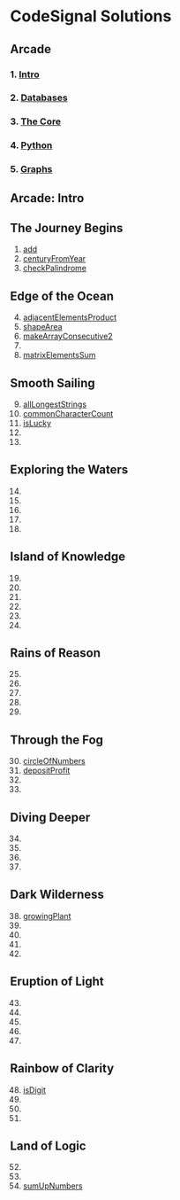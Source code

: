 # CodeSignal Solutions

## Arcade
### 1. [Intro](#Arcade-Intro)
### 2. [Databases](#Arcade-Intro)
### 3. [The Core](#Arcade-Intro)
### 4. [Python](#Arcade-Intro)
### 5. [Graphs](#Arcade-Intro)

## Arcade: Intro
## The Journey Begins
1. [add](https://github.com/ekaterinakuzmina/CodeSignal-solutions/blob/master/Arcade/Intro/1.add.py)
2. [centuryFromYear](https://github.com/ekaterinakuzmina/CodeSignal-solutions/blob/master/Arcade/Intro/2.centuryFromYear.py)
3. [checkPalindrome](https://github.com/ekaterinakuzmina/CodeSignal-solutions/blob/master/Arcade/Intro/3.checkPalindrome.py)
## Edge of the Ocean
4. [adjacentElementsProduct](https://github.com/ekaterinakuzmina/CodeSignal-solutions/blob/master/Arcade/Intro/4.adjacentElementsProduct.py)
5. [shapeArea](https://github.com/ekaterinakuzmina/CodeSignal-solutions/blob/master/Arcade/Intro/5.shapeArea.py)
6. [makeArrayConsecutive2](https://github.com/ekaterinakuzmina/CodeSignal-solutions/blob/master/Arcade/Intro/6.makeArrayConsecutive2.py)
7. 
8. [matrixElementsSum](https://github.com/ekaterinakuzmina/CodeSignal-solutions/blob/master/Arcade/Intro/8.matrixElementsSum.py)
## Smooth Sailing
9. [allLongestStrings](https://github.com/ekaterinakuzmina/CodeSignal-solutions/blob/master/Arcade/Intro/9.allLongestStrings.py)
10. [commonCharacterCount](https://github.com/ekaterinakuzmina/CodeSignal-solutions/blob/master/Arcade/Intro/10.commonCharacterCount.py)
11. [isLucky](https://github.com/ekaterinakuzmina/CodeSignal-solutions/blob/master/Arcade/Intro/11.isLucky.py)
12.
13. 
## Exploring the Waters
14.
15. 
16. 
17. 
18. 
## Island of Knowledge
19. 
20. 
21. 
22. 
23. 
24. 
## Rains of Reason
25. 
26. 
27. 
28. 
29. 
## Through the Fog
30. [circleOfNumbers](https://github.com/ekaterinakuzmina/CodeSignal-solutions/blob/master/Arcade/Intro/30.circleOfNumbers.py)
31. [depositProfit](https://github.com/ekaterinakuzmina/CodeSignal-solutions/blob/master/Arcade/Intro/31.depositProfit.py)
32. 
33. 
## Diving Deeper
34. 
35. 
36. 
37. 
## Dark Wilderness
38. [growingPlant](https://github.com/ekaterinakuzmina/CodeSignal-solutions/blob/master/Arcade/Intro/growingPlant.py)
39. 
40. 
41. 
42. 
## Eruption of Light
43. 
44. 
45. 
46. 
47. 
## Rainbow of Clarity
48. [isDigit](https://github.com/ekaterinakuzmina/CodeSignal-solutions/blob/master/Arcade/Intro/48.isDigit.py)
49. 
50. 
51.
## Land of Logic
52. 
53. 
54. [sumUpNumbers](https://github.com/ekaterinakuzmina/CodeSignal-solutions/blob/master/Arcade/Intro/54.sumUpNumbers.py) 
